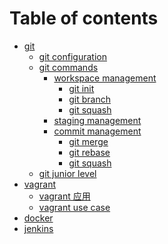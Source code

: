 # Table of contents

* [git](README.md)
  * [git configuration](git/git-configuration.md)
  * [git commands](git/git-commands/README.md)
    * [workspace management](git/git-commands/workspace-management/README.md)
      * [git init](git/git-commands/workspace-management/git-init.md)
      * [git branch](git/git-commands/workspace-management/git-branch.md)
      * [git squash](git/git-commands/workspace-management/git-squash.md)
    * [staging management](git/git-commands/staging-management.md)
    * [commit management](git/git-commands/commit-management/README.md)
      * [git merge](git/git-commands/commit-management/git-merge.md)
      * [git rebase](git/git-commands/commit-management/git-rebase.md)
      * [git squash](git/git-commands/commit-management/git-squash.md)
  * [git junior level](<README (2) (1).md>)
* [vagrant](vagrant/README.md)
  * [vagrant 应用](<README (2).md>)
  * [vagrant use case](<README (1).md>)
* [docker](docker.md)
* [jenkins](jenkins.md)
